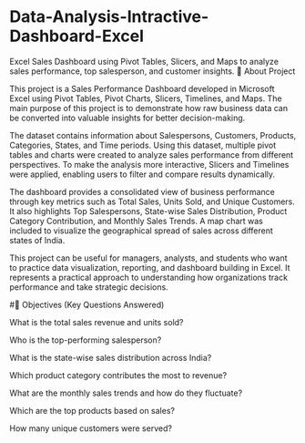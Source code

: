 # Data-Analysis-Intractive-Dashboard-Excel
Excel Sales Dashboard using Pivot Tables, Slicers, and Maps to analyze sales performance, top salesperson, and customer insights.
📌 About Project

This project is a Sales Performance Dashboard developed in Microsoft Excel using Pivot Tables, Pivot Charts, Slicers, Timelines, and Maps. The main purpose of this project is to demonstrate how raw business data can be converted into valuable insights for better decision-making.

The dataset contains information about Salespersons, Customers, Products, Categories, States, and Time periods. Using this dataset, multiple pivot tables and charts were created to analyze sales performance from different perspectives. To make the analysis more interactive, Slicers and Timelines were applied, enabling users to filter and compare results dynamically.

The dashboard provides a consolidated view of business performance through key metrics such as Total Sales, Units Sold, and Unique Customers. It also highlights Top Salespersons, State-wise Sales Distribution, Product Category Contribution, and Monthly Sales Trends. A map chart was included to visualize the geographical spread of sales across different states of India.

This project can be useful for managers, analysts, and students who want to practice data visualization, reporting, and dashboard building in Excel. It represents a practical approach to understanding how organizations track performance and take strategic decisions.

#🎯 Objectives (Key Questions Answered)

What is the total sales revenue and units sold?

Who is the top-performing salesperson?

What is the state-wise sales distribution across India?

Which product category contributes the most to revenue?

What are the monthly sales trends and how do they fluctuate?

Which are the top products based on sales?

How many unique customers were served?
